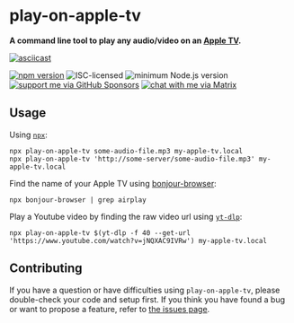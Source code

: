 # play-on-apple-tv

**A command line tool to play any audio/video on an [Apple TV](https://en.wikipedia.org/wiki/Apple_TV).**

[![asciicast](https://asciinema.org/a/158258.png)](https://asciinema.org/a/158258)

[![npm version](https://img.shields.io/npm/v/play-on-apple-tv.svg)](https://www.npmjs.com/package/play-on-apple-tv)
![ISC-licensed](https://img.shields.io/github/license/derhuerst/play-on-apple-tv.svg)
![minimum Node.js version](https://img.shields.io/node/v/play-on-apple-tv.svg)
[![support me via GitHub Sponsors](https://img.shields.io/badge/support%20me-donate-fa7664.svg)](https://github.com/sponsors/derhuerst)
[![chat with me via Matrix](https://img.shields.io/badge/chat%20with%20me-via%20Matrix-000000.svg)](https://matrix.to/#/@derhuerst:matrix.org)


## Usage

Using [`npx`](https://www.npmjs.com/package/npx):

```shell
npx play-on-apple-tv some-audio-file.mp3 my-apple-tv.local
npx play-on-apple-tv 'http://some-server/some-audio-file.mp3' my-apple-tv.local
```

Find the name of your Apple TV using [bonjour-browser](https://www.npmjs.com/package/bonjour-browser):

```shell
npx bonjour-browser | grep airplay
```

Play a Youtube video by finding the raw video url using [`yt-dlp`](https://github.com/yt-dlp/yt-dlp):

```shell
npx play-on-apple-tv $(yt-dlp -f 40 --get-url 'https://www.youtube.com/watch?v=jNQXAC9IVRw') my-apple-tv.local
```


## Contributing

If you have a question or have difficulties using `play-on-apple-tv`, please double-check your code and setup first. If you think you have found a bug or want to propose a feature, refer to [the issues page](https://github.com/derhuerst/play-on-apple-tv/issues).
